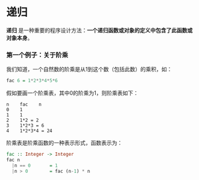 递归
===========================================
**递归** 是一种重要的程序设计方法：**一个递归函数或对象的定义中包含了此函数或对象本身**。

### 第一个例子：关于阶乘
我们知道，一个自然数的阶乘是从1到这个数（包括此数）的乘积，如：
```haskell
fac 6 = 1*2*3*4*5*6
```
假如要画一个阶乘表，其中0的阶乘为1，则阶乘表如下：
```
n    fac    n
0    1
1    1
2    1*2 = 2
3    1*2*3 = 6
4    1*2*3*4 = 24
```
阶乘表是阶乘函数的一种表示形式，函数表示为：
```haskell
fac :: Integer -> Integer
fac n
  |n == 0       = 1
  |n > 0        = fac (n-1) * n
```
